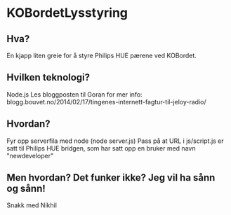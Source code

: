 KOBordetLysstyring
==============

Hva?
--------------
En kjapp liten greie for å styre Philips HUE pærene ved KOBordet.


Hvilken teknologi?
--------------
Node.js
Les bloggposten til Goran for mer info: blogg.bouvet.no/2014/02/17/tingenes-internett-fagtur-til-jeloy-radio/


Hvordan?
---------------
Fyr opp serverfila med node (node server.js)
Pass på at URL i js/script.js er satt til Philips HUE bridgen, som har satt opp en bruker med navn "newdeveloper"


Men hvordan? Det funker ikke? Jeg vil ha sånn og sånn!
--------------
Snakk med Nikhil 

